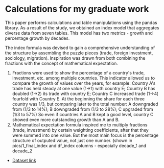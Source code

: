 # Calculations for my graduate work
This paper performs calculations and table manipulations using the pandas library. As a result of the study, we obtained an index model that aggregates diverse data from seven tables. This model has two metrics - growth and percentage growth by decades.

The index formula was devised to gain a comprehensive understanding of the structure by assembling the puzzle pieces (trade, foreign investment, sociology, migration). Inspiration was drawn from both combining the fractions with the concept of mathematical expectation.
1. Fractions were used to show the percentage of a country's trade, investment, etc. among multiple countries. This indicator allowed us to compare the growth of values over the years, for example:
    Country A's trade has held steady at one value (1->1) with country E; 
    Country B has doubled (1->2) its trade with country E;
    Country C increased trade (1->4) fourfold with Country E.
    At the beginning the share for each three country was 1/3, but comparing later to the total number: 
    A downgraded from (1/3 to 14%);
    B downgraded from (1/3 to 28%);
    C upgraded from (1/3 to 57%) 
    So even if countries A and B kept a good level, country C showed even more outstanding growth than A and B.
2. Mathematical expectation formula inspired me to multiply fractions (trade, investment) by certain weighting coefficients, after that they were summed into one value. But the most main focus is the percentage structure of outputed value, not just one number. (shown in pics/1_final_index and df_index columns - especially decade_1 and decade_2

- [Dataset link](https://docs.google.com/spreadsheets/d/1eD4JKBmUovQHFA-oWWbfAxs4Ai4j5AS5/edit?usp=sharing&ouid=105518727383442622983&rtpof=true&sd=true)
